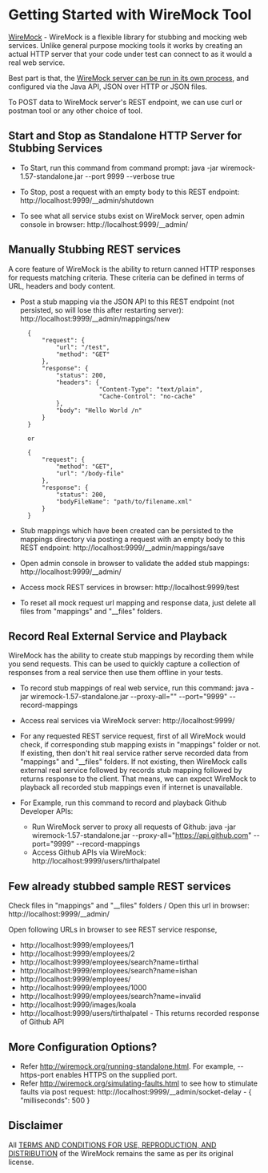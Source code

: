 # Getting Started with WireMock Tool

[WireMock](http://wiremock.org/) - WireMock is a flexible library for stubbing and mocking web services. Unlike general purpose mocking tools it works by creating an actual HTTP server that your code under test can connect to as it would a real web service. 

Best part is that, the [WireMock server can be run in its own process](http://wiremock.org/running-standalone.html), and configured via the Java API, JSON over HTTP or JSON files.

To POST data to WireMock server's REST endpoint, we can use curl or postman tool or any other choice of tool.

## Start and Stop as Standalone HTTP Server for Stubbing Services

* To Start, run this command from command prompt: 	java -jar wiremock-1.57-standalone.jar --port 9999	--verbose true

* To Stop, post a request with an empty body to this REST endpoint: http://localhost:9999/__admin/shutdown

* To see what all service stubs exist on WireMock server, open admin console in browser: http://localhost:9999/__admin/

## Manually Stubbing REST services

A core feature of WireMock is the ability to return canned HTTP responses for requests matching criteria. These criteria can be defined in terms of URL, headers and body content.

* Post a stub mapping via the JSON API to this REST endpoint (not persisted, so will lose this after restarting server): http://localhost:9999/__admin/mappings/new

		{ 
			"request": { 
				"url": "/test", 
				"method": "GET" 
			}, 
			"response": { 
				"status": 200,
				"headers": {
							"Content-Type": "text/plain",
							"Cache-Control": "no-cache"
				},				
				"body": "Hello World /n" 
			}
		}
		
		or
		
		{
			"request": {
				"method": "GET",
				"url": "/body-file"
			},
			"response": {
				"status": 200,
				"bodyFileName": "path/to/filename.xml"
			}
		}

* Stub mappings which have been created can be persisted to the mappings directory via posting a request with an empty body to this REST endpoint: http://localhost:9999/__admin/mappings/save

* Open admin console in browser to validate the added stub mappings: http://localhost:9999/__admin/

* Access mock REST services in browser: http://localhost:9999/test		

* To reset all mock request url mapping and response data, just delete all files from "mappings" and "__files" folders.

## Record Real External Service and Playback

WireMock has the ability to create stub mappings by recording them while you send requests. This can be used to quickly capture a collection of responses from a real service then use them offline in your tests.

* To record stub mappings of real web service, run this command: java -jar wiremock-1.57-standalone.jar --proxy-all="<real-rest-service-endpoint>" --port="9999" --record-mappings

* Access real services via WireMock server: http://localhost:9999/

* For any requested REST service request, first of all WireMock would check, if corresponding stub mapping exists in "mappings" folder or not. If existing, then don't hit real service rather serve recorded data from "mappings" and "__files" folders. If not existing, then WireMock calls external real service followed by records stub mapping followed by returns response to the client. That means, we can expect WireMock to playback all recorded stub mappings even if internet is unavailable.

* For Example, run this command to record and playback Github Developer APIs: 
	- Run WireMock server to proxy all requests of Github: java -jar wiremock-1.57-standalone.jar --proxy-all="https://api.github.com" --port="9999" --record-mappings
	- Access Github APIs via WireMock: http://localhost:9999/users/tirthalpatel
	
## Few already stubbed sample REST services 

Check files in "mappings" and "__files" folders / Open this url in browser: http://localhost:9999/__admin/
	
Open following URLs in browser to see REST service response,

* http://localhost:9999/employees/1
* http://localhost:9999/employees/2
* http://localhost:9999/employees/search?name=tirthal
* http://localhost:9999/employees/search?name=ishan
* http://localhost:9999/employees/
* http://localhost:9999/employees/1000
* http://localhost:9999/employees/search?name=invalid
* http://localhost:9999/images/koala
* http://localhost:9999/users/tirthalpatel - This returns recorded response of Github API
		
## More Configuration Options?

* Refer http://wiremock.org/running-standalone.html. For example, --https-port enables HTTPS on the supplied port.
* Refer http://wiremock.org/simulating-faults.html to see how to stimulate faults via post request: http://localhost:9999/__admin/socket-delay  - { "milliseconds": 500 }
	
## Disclaimer

All [TERMS AND CONDITIONS FOR USE, REPRODUCTION, AND DISTRIBUTION](https://github.com/tomakehurst/wiremock/blob/master/LICENSE.txt) of the WireMock remains the same as per its original license.